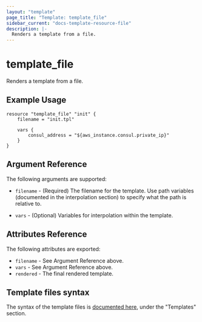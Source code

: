 ```yaml
---
layout: "template"
page_title: "Template: template_file"
sidebar_current: "docs-template-resource-file"
description: |-
  Renders a template from a file.
---
```


# template\_file

Renders a template from a file.

## Example Usage

```
resource "template_file" "init" {
    filename = "init.tpl"

    vars {
        consul_address = "${aws_instance.consul.private_ip}"
    }
}

```

## Argument Reference

The following arguments are supported:

* `filename` - (Required) The filename for the template. Use path variables
    (documented in the interpolation section) to specify what the path is
    relative to.

* `vars` - (Optional) Variables for interpolation within the template.

## Attributes Reference

The following attributes are exported:

* `filename` - See Argument Reference above.
* `vars` - See Argument Reference above.
* `rendered` - The final rendered template.

## Template files syntax

The syntax of the template files is [documented here](/docs/configuration/interpolation.html), under the "Templates" section.
